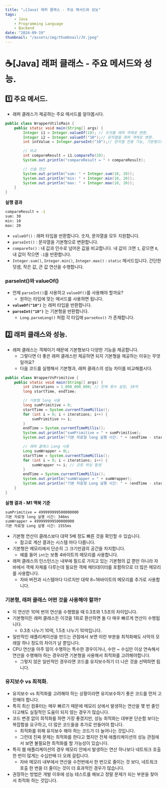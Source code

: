 ```yaml
---
title: "☕️[Java] 래퍼 클래스 - 주요 메서드와 성능"
tags:
    - Java
    - Programming Language
    - Backend
date: "2024-09-19"
thumbnail: "/assets/img/thumbnail/JV.jpeg"
---
```


# ☕️[Java] 래퍼 클래스 - 주요 메서드와 성능.

## 1️⃣ 주요 메서드.
- 래퍼 클래스가 제공하는 주요 메서드를 알아봅시다.

```java
public class WrapperUtilsMain {
    public static void main(String[] args) {
        Integer i1 = Integer.valueOf(10); // 숫자를 래퍼 객체로 변환.
        Integer i2 = Integer.valueOf("10");// 문자열을 래퍼 객체로 변환.
        int intValue = Integer.parseInt("10");// 문자열 전용 기능, 기본형으로 변환.

        // 비교
        int compareResult = i1.compareTo(20);
        System.out.println("compareResult = " + compareResult);

        // 산술 연산
        System.out.println("sum: " + Integer.sum(10, 20));
        System.out.println("min: " + Integer.min(10, 20));
        System.out.println("max: " + Integer.max(10, 20));
    }
}
```

**실행 결과**
```bash
compareResult = -1
sum: 30
min: 10
max: 20
```

- `valueOf()` : 래퍼 타입을 반환합니다. 숫자, 문자열을 모두 지원합니다.
- `parseInt()` : 문자열을 기본형으로 변환합니다.
- `compareTo()` : 내 값과 인수로 넘어온 값을 비교합니다. 내 값이 크면 `1`, 같으면 `0`, 내 값이 작으면 `-1`을 반환합니다.
- `Integer.sum()`, `Integer.min()`, `Integer.max()` : `static` 메서드입니다. 간단한 덧셈, 작은 값, 큰 값 연산을 수행합니다.

### parseInt()와 valueOf()
- 언제 `parseInt()`를 사용하고 `valueOf()`를 사용해야 할까요?
    - 원하는 타입에 맞는 메서드를 사용하면 됩니다.
- **`valueOf("10")`** 는 래퍼 타입을 반환합니다.
- **`parseInt("10")`** 는 기본형을 반환합니다.
    - `Long.parseLong()` 처럼 각 타입에 `parseXxx()` 가 존재합니다.

## 2️⃣ 래퍼 클래스와 성능.
- 래퍼 클래스는 객체이기 때문에 기본형보다 다양한 기능을 제공합니다.
    - 그렇다면 더 좋은 래퍼 클래스만 제공하면 되지 기본형을 제공하는 이유는 무엇일까요?
    - 다음 코드를 실행해서 기본형과, 래퍼 클래스의 성능 차이를 비교해봅시다.
```java
public class WrapperVsPrimitive {
    public static void main(String[] args) {
        int iterations = 1_000_000_000; // 반복 횟수 설정, 10억
        long startTime, endTime;

        // 기본형 long 사용
        long sumPrimitive = 0;
        startTime = System.currentTimeMillis();
        for (int i = 0; i < iterations; i++) {
            sumPrimitive += i;
        }
        endTime = System.currentTimeMillis();
        System.out.println("sumPrimitive = " + sumPrimitive);
        System.out.println("기본 자료형 long 실행 시간: " + (endTime - startTime) + "ms");

        // 래퍼 클래스 Long 사용
        Long sumWrapper = 0L;
        startTime = System.currentTimeMillis();
        for (int i = 0; i < iterations; i++) {
            sumWrapper += i; // 오토 박싱 발생
        }
        endTime = System.currentTimeMillis();
        System.out.println("sumWrapper = " + sumWrapper);
        System.out.println("기본 자료형 Long 실행 시간: " + (endTime - startTime) + "ms");
    }
}
```

**실행 결과 - M1 맥북 기준**
```bash
sumPrimitive = 499999999500000000
기본 자료형 long 실행 시간: 346ms
sumWrapper = 499999999500000000
기본 자료형 Long 실행 시간: 1555ms
```
- 기본형 연산이 클래스보다 대략 5배 정도 빠른 것을 확인할 수 있습니다.
    - 참고로 계산 결과는 시스템 마다 다릅니다.
- 기본형은 메모리에서 단순히 그 크기만큼의 공간을 차지합니다.
    - 예를 들어 `int`는 보통 4바이트의 메모리를 사용합니다.
- 래퍼 클래스의 인스턴스는 내부에 필드로 가지고 있는 기본형의 값 뿐만 아니라 자바에서 객체 자체를 다루는데 필요한 객체 메타데이터를 포함하므로 더 많은 메모리를 사용합니다.
    - 자바 버전과 시스템마다 다르지만 대략 8~16바이트의 메모리를 추가로 사용합니다.

### 기본형, 래퍼 클래스 어떤 것을 사용해야 할까?
- 이 연산은 10억 번의 연산을 수행했을 때 0.3초와 1.5초의 차이입니다.
- 기본형이든 래퍼 클래스든 이것을 1회로 환산하면 둘 다 매우 빠르게 연산이 수행됩니다.
    - 0.3초 나누기 10억, 1.5초 나누기 10억입니다.
- 일반적인 애플리케이션을 만드는 관점에서 보면 이런 부분을 최적화해도 사막의 모래알 하나 정도의 차이가 날 뿐입니다.
- CPU 연산을 아주 많이 수행하는 특수한 경우이거나, 수만 ~ 수십만 이상 연속해서 연산을 수행해야 하는 경우라면 기본형을 사용해서 최적화를 고려해야합니다.
    - 그렇지 않은 일반적인 경우라면 코드를 유지보수하기 더 나은 것을 선택하면 됩니다.

### 유지보수 vs 최적화.
- 유지보수 vs 최적화를 고려해야 하는 상황이라면 유지보수하기 좋은 코드를 먼저 고민해야 합니다.
- 특히 최신 컴퓨터는 매우 빠르기 때문에 메모리 상에서 발생하는 연산을 몇 번 줄인다고해도 실질적인 도움이 되지 않는 경우가 많습니다.
- 코드 변경 없이 최적화를 하면 가장 좋겠지만, 성능 최적화는 대부분 단순함 보다는 복잡함을 요구하고, 더 많은 코드들을 추가로 만들어야 합니다.
    - 최적화를 위해 유지보수 해야 하는 코드가 더 늘어나는 것입니다.
    - 그런데 진짜 문제는 최적화를 한다고 했지만 전체 애플리케이션의 성능 관점에서 보면 불필요한 최적화를 할 가능성이 있습니다.
- 특히 웹 애플리케이션의 경우 메모리 안에서 발생하는 연산 하나보다 네트워크 호출 한 번이 많게는 수십만배 더 오래 걸립니다.
    - 자바 메모리 내부에서 연산을 수천번에서 한 번으로 줄이는 것 보다, 네트워크 호출 한 번을 더 줄이는 것이 더 효과적인 경우가 많습니다.
- 권장하는 방법은 개발 이후에 성능 테스트를 해보고 정말 문제가 되는 부분을 찾아서 최적화 하는 것입니다.
